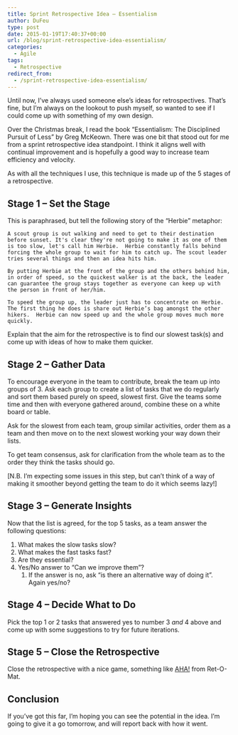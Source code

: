 ```yaml
---
title: Sprint Retrospective Idea – Essentialism
author: DuFeu
type: post
date: 2015-01-19T17:40:37+00:00
url: /blog/sprint-retrospective-idea-essentialism/
categories:
  - Agile
tags:
  - Retrospective
redirect_from:
  - /sprint-retrospective-idea-essentialism/
---
```


Until now, I&#8217;ve always used someone else&#8217;s ideas for retrospectives. That&#8217;s fine, but I&#8217;m always on the lookout to push myself, so wanted to see if I could come up with something of my own design.

Over the Christmas break, I read the book &#8220;Essentialism: The Disciplined Pursuit of Less&#8221; by Greg McKeown. There was one bit that stood out for me from a sprint retrospective idea standpoint. I think it aligns well with continual improvement and is hopefully a good way to increase team efficiency and velocity.

As with all the techniques I use, this technique is made up of the 5 stages of a retrospective.

## Stage 1 &#8211; Set the Stage

This is paraphrased, but tell the following story of the &#8220;Herbie&#8221; metaphor:

    A scout group is out walking and need to get to their destination before sunset. It's clear they're not going to make it as one of them is too slow, let's call him Herbie.  Herbie constantly falls behind forcing the whole group to wait for him to catch up. The scout leader tries several things and then an idea hits him.

    By putting Herbie at the front of the group and the others behind him, in order of speed, so the quickest walker is at the back, the leader can guarantee the group stays together as everyone can keep up with the person in front of her/him.

    To speed the group up, the leader just has to concentrate on Herbie. The first thing he does is share out Herbie’s bag amongst the other hikers.  Herbie can now speed up and the whole group moves much more quickly.

Explain that the aim for the retrospective is to find our slowest task(s) and come up with ideas of how to make them quicker.

## Stage 2 &#8211; Gather Data

To encourage everyone in the team to contribute, break the team up into groups of 3. Ask each group to create a list of tasks that we do regularly and sort them based purely on speed, slowest first. Give the teams some time and then with everyone gathered around, combine these on a white board or table.

Ask for the slowest from each team, group similar activities, order them as a team and then move on to the next slowest working your way down their lists.

To get team consensus, ask for clarification from the whole team as to the order they think the tasks should go.

[N.B. I&#8217;m expecting some issues in this step, but can&#8217;t think of a way of making it smoother beyond getting the team to do it which seems lazy!]

## Stage 3 &#8211; Generate Insights

Now that the list is agreed, for the top 5 tasks, as a team answer the following questions:

1. What makes the slow tasks slow?
2. What makes the fast tasks fast?
3. Are they essential?
4. Yes/No answer to &#8220;Can we improve them&#8221;?
   1. If the answer is no, ask &#8220;is there an alternative way of doing it&#8221;. Again yes/no?

## Stage 4 &#8211; Decide What to Do

Pick the top 1 or 2 tasks that answered yes to number 3 _and_ 4 above and come up with some suggestions to try for future iterations.

## Stage 5 &#8211; Close the Retrospective

Close the retrospective with a nice game, something like [AHA!][1] from Ret-O-Mat.

## Conclusion

If you&#8217;ve got this far, I&#8217;m hoping you can see the potential in the idea. I&#8217;m going to give it a go tomorrow, and will report back with how it went.

[1]: http://www.plans-for-retrospectives.com/?id=60
